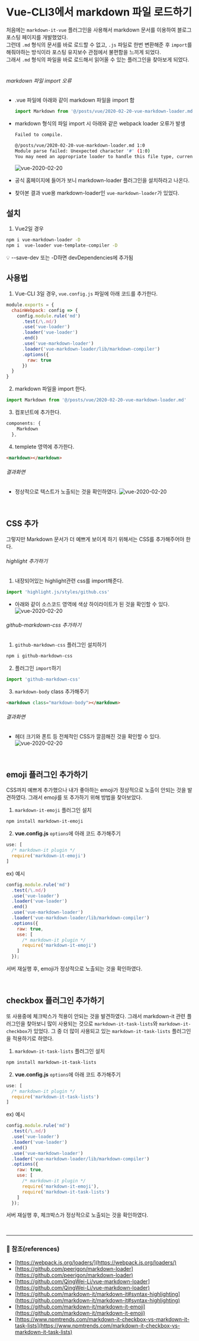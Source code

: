 # Vue-CLI3에서 markdown 파일 로드하기
처음에는 `markdown-it-vue` 플러그인을 사용해서 markdown 문서를 이용하여 블로그 포스팅 페이지를 개발했었다.<br/>
그런데 `.md` 형식의 문서를 바로 로드할 수 없고, `.js` 파일로 한번 변환해준 후 `import`를 해줘야하는 방식이라 포스팅 유지보수 관점에서 불편함을 느끼게 되었다. <br/>
그래서 `.md` 형식의 파일을 바로 로드해서 읽어올 수 있는 플러그인을 찾아보게 되었다.<br/>
<br/>

###### markdown 파일 import 오류
- .vue 파일에 아래와 같이 markdown 파일을 import 함
  ```js
  import Markdown from '@/posts/vue/2020-02-20-vue-markdown-loader.md'
  ```

- markdown 형식의 파일 import 시 아래와 같은 webpack loader 오류가 발생
  ``` bash
  Failed to compile.

  @/posts/vue/2020-02-20-vue-markdown-loader.md 1:0
  Module parse failed: Unexpected character '#' (1:0)
  You may need an appropriate loader to handle this file type, currently no loaders are configured to process this file. See https://webpack.js.org/concepts#loaders
  ```
  ![vue-2020-02-20](/posts/images/vue/vue-2020-02-20-01.jpg)

- 공식 홈페이지에 들어가 보니 markdown-loader 플러그인을 설치하라고 나온다.
- 찾아본 결과 vue용 markdown-loader인 `vue-markdown-loader`가 있었다.



## 설치
1. Vue2일 경우
  ``` bash
  npm i vue-markdown-loader -D
  npm i  vue-loader vue-template-compiler -D
  ```
  :bulb: --save-dev 또는 -D하면 devDependencies에 추가됨

## 사용법
1. Vue-CLI 3일 경우, `vue.config.js` 파일에 아래 코드를 추가한다.

  ```js
  module.exports = {
    chainWebpack: config => {
      config.module.rule('md')
        .test(/\.md/)
        .use('vue-loader')
        .loader('vue-loader')
        .end()
        .use('vue-markdown-loader')
        .loader('vue-markdown-loader/lib/markdown-compiler')
        .options({
          raw: true
        })
    }
  }
  ```
2. markdown 파일을 import 한다.
  ```js
  import Markdown from '@/posts/vue/2020-02-20-vue-markdown-loader.md'
  ```
3. 컴포넌트에 추가한다.
  ```js
  components: {
      Markdown
    },
  ```
4. templete 영역에 추가한다.
  ```html
  <markdown></markdown>
  ```

###### 결과화면
  - 정상적으로 텍스트가 노출되는 것을 확인하였다.
  ![vue-2020-02-20](/posts/images/vue/vue-2020-02-20-02.jpg)

<br>

## CSS 추가
그렇지만 Markdown 문서가 더 예쁘게 보이게 하기 위해서는 CSS를 추가해주어야 한다.

###### highlight 추가하기
1. 내장되어있는 highlight관련 css를 import해준다.
  ```js
  import 'highlight.js/styles/github.css'
  ```
  * 아래와 같이 소스코드 영역에 색상 하이라이트가 된 것을 확인할 수 있다.
  ![vue-2020-02-20](/posts/images/vue/vue-2020-02-20-03.jpg)

###### github-markdown-css 추가하기
1. `github-markdown-css` 플러그인 설치하기
``` bash
npm i github-markdown-css
```
2. 플러그인 `import`하기
```js
import 'github-markdown-css'
```
3. `markdown-body` class 추가해주기
```html
<markdown class="markdown-body"></markdown>
```

###### 결과화면
  - 헤더 크기와 폰트 등 전체적인 CSS가 깔끔해진 것을 확인할 수 있다.
  ![vue-2020-02-20](/posts/images/vue/vue-2020-02-20-04.jpg)

<br>

## emoji 플러그인 추가하기
CSS까지 예쁘게 추가했으나 내가 좋아하는 emoji가 정상적으로 노출이 안되는 것을 발견하였다.
그래서 emoji를 또 추가하기 위해 방법을 찾아보았다.

1. `markdown-it-emoji` 플러그인 설치
```bash
npm install markdown-it-emoji
```
2. **vue.config.js** `options`에 아래 코드 추가해주기
  ```js
  use: [
    /* markdown-it plugin */
    require('markdown-it-emoji')
  ]
  ```
  ex) 예시
  ```js
  config.module.rule('md')
    .test(/\.md/)
    .use('vue-loader')
    .loader('vue-loader')
    .end()
    .use('vue-markdown-loader')
    .loader('vue-markdown-loader/lib/markdown-compiler')
    .options({
      raw: true,
      use: [
        /* markdown-it plugin */
        require('markdown-it-emoji')
      ]
    });
  ```

서버 재실행 후, emoji가 정상적으로 노출되는 것을 확인하였다.

<br>

## checkbox 플러그인 추가하기
또 사용중에 체크박스가 적용이 안되는 것을 발견하였다. 그래서 markdown-it 관련 플러그인을 찾아보니 많이 사용되는 것으로 `markdown-it-task-lists`와 `markdown-it-checkbox`가 있었다. 그 중 더 많이 사용되고 있는 `markdown-it-task-lists` 플러그인을 적용하기로 하였다.

1. `markdown-it-task-lists` 플러그인 설치
```bash
npm install markdown-it-task-lists
```
2. **vue.config.js** `options`에 아래 코드 추가해주기
  ```js
  use: [
    /* markdown-it plugin */
    require('markdown-it-task-lists')
  ]
  ```
  ex) 예시
  ```js
  config.module.rule('md')
    .test(/\.md/)
    .use('vue-loader')
    .loader('vue-loader')
    .end()
    .use('vue-markdown-loader')
    .loader('vue-markdown-loader/lib/markdown-compiler')
    .options({
      raw: true,
      use: [
        /* markdown-it plugin */
        require('markdown-it-emoji'),
        require('markdown-it-task-lists')
      ]
    });
  ```
서버 재실행 후, 체크박스가 정상적으로 노출되는 것을 확인하였다.

<br>

---
### :bookmark_tabs: 참조(references)
- [https://webpack.js.org/loaders/](https://webpack.js.org/loaders/)
- [https://github.com/peerigon/markdown-loader](https://github.com/peerigon/markdown-loader)
- [https://github.com/QingWei-Li/vue-markdown-loader](https://github.com/QingWei-Li/vue-markdown-loader)
- [https://github.com/markdown-it/markdown-it#syntax-highlighting](https://github.com/markdown-it/markdown-it#syntax-highlighting)
- [https://github.com/markdown-it/markdown-it-emoji](https://github.com/markdown-it/markdown-it-emoji)
- [https://www.npmtrends.com/markdown-it-checkbox-vs-markdown-it-task-lists](https://www.npmtrends.com/markdown-it-checkbox-vs-markdown-it-task-lists)